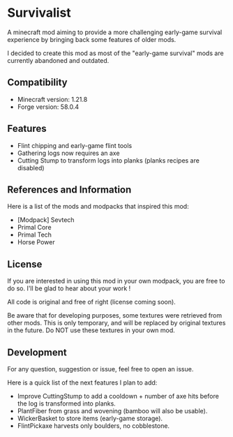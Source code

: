 # Survivalist

A minecraft mod aiming to provide a more challenging early-game survival experience by bringing back some features of older mods.

I decided to create this mod as most of the "early-game survival" mods are currently abandoned and outdated.

## Compatibility

- Minecraft version: 1.21.8
- Forge version: 58.0.4

## Features

- Flint chipping and early-game flint tools
- Gathering logs now requires an axe
- Cutting Stump to transform logs into planks (planks recipes are disabled)

## References and Information

Here is a list of the mods and modpacks that inspired this mod:
- [Modpack] Sevtech
- Primal Core
- Primal Tech
- Horse Power

## License

If you are interested in using this mod in your own modpack, you are free to do so. I'll be glad to hear about your work !

All code is original and free of right (license coming soon).

Be aware that for developing purposes, some textures were retrieved from other mods. This is only temporary, and will be replaced by original textures in the future. Do NOT use these textures in your own mod.

## Development

For any question, suggestion or issue, feel free to open an issue.

Here is a quick list of the next features I plan to add:
- Improve CuttingStump to add a cooldown + number of axe hits before the log is transformed into planks.
- PlantFiber from grass and wovening (bamboo will also be usable).
- WickerBasket to store items (early-game storage).
- FlintPickaxe harvests only boulders, no cobblestone.